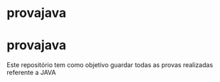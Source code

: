 # provajava
# provajava

Este repositório tem como objetivo guardar todas as provas realizadas referente a JAVA
